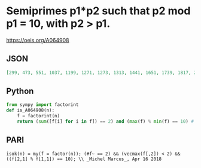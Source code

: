 # Semiprimes p1\*p2 such that p2 mod p1 \= 10, with p2 \> p1\.
https://oeis.org/A064908
## JSON
```JSON
[299, 473, 551, 1037, 1199, 1271, 1273, 1313, 1441, 1651, 1739, 1817, 2167, 2279, 2327, 2651, 2771, 2813, 2893, 3193, 3341, 3349, 3377, 3439, 3679, 4103, 4331, 4829, 4883, 5071, 5707, 5977, 6049, 6059, 6239, 6281, 6383, 6523, 6817, 7031, 7037, 7097]
```
## Python
```Python
from sympy import factorint
def is_A064908(n):
    f = factorint(n)
    return (sum([f[i] for i in f]) == 2) and (max(f) % min(f) == 10) # _John Cerkan_, Apr 14 2018
```
## PARI
```PARI
isok(n) = my(f = factor(n)); (#f~ == 2) && (vecmax(f[,2]) < 2) && ((f[2,1] % f[1,1]) == 10); \\ _Michel Marcus_, Apr 16 2018
```
